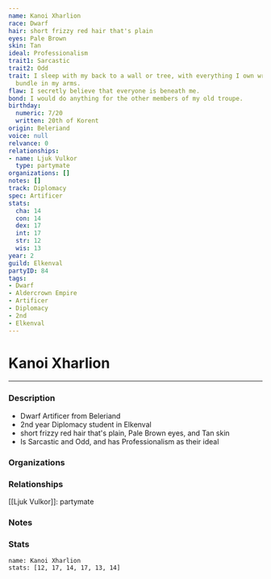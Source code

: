 ```yaml
---
name: Kanoi Xharlion
race: Dwarf
hair: short frizzy red hair that's plain
eyes: Pale Brown
skin: Tan
ideal: Professionalism
trait1: Sarcastic
trait2: Odd
trait: I sleep with my back to a wall or tree, with everything I own wrapped in a
  bundle in my arms.
flaw: I secretly believe that everyone is beneath me.
bond: I would do anything for the other members of my old troupe.
birthday:
  numeric: 7/20
  written: 20th of Korent
origin: Beleriand
voice: null
relvance: 0
relationships:
- name: Ljuk Vulkor
  type: partymate
organizations: []
notes: []
track: Diplomacy
spec: Artificer
stats:
  cha: 14
  con: 14
  dex: 17
  int: 17
  str: 12
  wis: 13
year: 2
guild: Elkenval
partyID: 84
tags:
- Dwarf
- Aldercrown Empire
- Artificer
- Diplomacy
- 2nd
- Elkenval
---
```

# Kanoi Xharlion
---
### Description
- Dwarf Artificer from Beleriand
- 2nd year Diplomacy student in Elkenval
- short frizzy red hair that's plain, Pale Brown eyes, and Tan skin
- Is Sarcastic and Odd, and has Professionalism as their ideal

### Organizations

### Relationships
[[Ljuk Vulkor]]: partymate

### Notes

### Stats
```statblock
name: Kanoi Xharlion
stats: [12, 17, 14, 17, 13, 14]
```